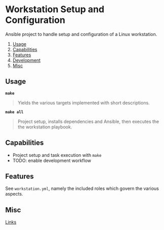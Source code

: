 # Workstation Setup and Configuration

Ansible project to handle setup and configuration of a Linux workstation.

1. [Usage](#Usage)
2. [Capabilities](#Capabilities)
3. [Features](#Features)
4. [Development](#Development)
5. [Misc](#Misc)

## Usage

**`make`**
> Yields the various targets implemented with short descriptions.

**`make all`**
> Project setup, installs dependencies and Ansible, then executes the
> the workstation playbook. 

## Capabilities

- Project setup and task execution with `make`
- TODO: enable development workflow

## Features

See `workstation.yml`, namely the included roles which govern the various
aspects.

## Misc

[Links](docs/LINKS.md)
